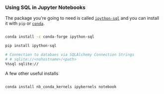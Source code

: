 ### Using SQL in Jupyter Notebooks
The package you're going to need is called [`ipython-sql`](https://github.com/catherinedevlin/ipython-sql) and you can install it with `pip` or [`conda`](https://anaconda.org/conda-forge/ipython-sql).

```bash

conda install -c conda-forge ipython-sql

pip install ipython-sql

# Connection to databaes via SQLAlchemy Connection Strings
# # sqlite://<nohostname>/<path>
%%sql sqlite://
```

A few other useful installs
```bash

conda install nb_conda_kernels ipykernels notebook
```



